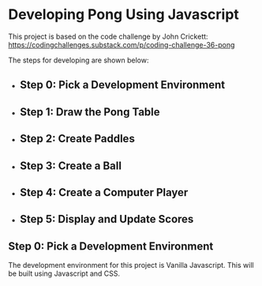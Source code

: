 # Developing Pong Using Javascript
This project is based on the code challenge by John Crickett: https://codingchallenges.substack.com/p/coding-challenge-36-pong


The steps for developing are shown below:
- ## Step 0: Pick a Development Environment
- ## Step 1: Draw the Pong Table
- ## Step 2: Create Paddles
- ## Step 3: Create a Ball
- ## Step 4: Create a Computer Player
- ## Step 5: Display and Update Scores


## Step 0: Pick a Development Environment
The development environment for this project is Vanilla Javascript. This will be built using Javascript and CSS.

